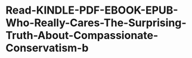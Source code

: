 # Read-KINDLE-PDF-EBOOK-EPUB-Who-Really-Cares-The-Surprising-Truth-About-Compassionate-Conservatism-b